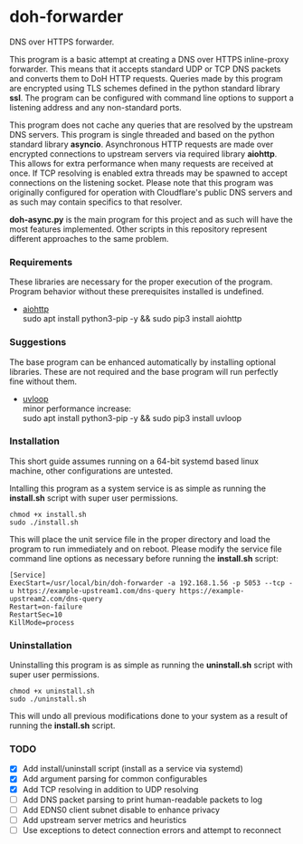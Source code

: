# doh-forwarder
DNS over HTTPS forwarder.

This program is a basic attempt at creating a DNS over HTTPS inline-proxy forwarder.
This means that it accepts standard UDP or TCP DNS packets and converts them to DoH HTTP requests.
Queries made by this program are encrypted using TLS schemes defined in the python standard library **ssl**.
The program can be configured with command line options to support a listening address and any non-standard ports.

This program does not cache any queries that are resolved by the upstream DNS servers.
This program is single threaded and based on the python standard library **asyncio**.
Asynchronous HTTP requests are made over encrypted connections to upstream servers via required library **aiohttp**.
This allows for extra performance when many requests are received at once.
If TCP resolving is enabled extra threads may be spawned to accept connections on the listening socket.
Please note that this program was originally configured for operation with Cloudflare's public DNS servers and as such may contain specifics to that resolver.

**doh-async.py** is the main program for this project and as such will have the most features implemented.
Other scripts in this repository represent different approaches to the same problem.

### Requirements
These libraries are necessary for the proper execution of the program.
Program behavior without these prerequisites installed is undefined.
- [aiohttp](https://github.com/aio-libs/aiohttp/)  
	sudo apt install python3-pip -y && sudo pip3 install aiohttp

### Suggestions
The base program can be enhanced automatically by installing optional libraries.
These are not required and the base program will run perfectly fine without them.
- [uvloop](https://github.com/MagicStack/uvloop)  
	minor performance increase:  
	sudo apt install python3-pip -y && sudo pip3 install uvloop

### Installation
This short guide assumes running on a 64-bit systemd based linux machine, other configurations are untested.

Intalling this program as a system service is as simple as running the **install.sh** script with super user permissions.

	chmod +x install.sh
	sudo ./install.sh

This will place the unit service file in the proper directory and load the program to run immediately and on reboot.
Please modify the service file command line options as necessary before running the **install.sh** script:

	[Service]
	ExecStart=/usr/local/bin/doh-forwarder -a 192.168.1.56 -p 5053 --tcp -u https://example-upstream1.com/dns-query https://example-upstream2.com/dns-query
	Restart=on-failure
	RestartSec=10
	KillMode=process

### Uninstallation
Uninstalling this program is as simple as running the **uninstall.sh** script with super user permissions.

	chmod +x uninstall.sh
	sudo ./uninstall.sh

This will undo all previous modifications done to your system as a result of running the **install.sh** script.

### TODO
- [x] Add install/uninstall script (install as a service via systemd)
- [x] Add argument parsing for common configurables
- [x] Add TCP resolving in addition to UDP resolving
- [ ] Add DNS packet parsing to print human-readable packets to log
- [ ] Add EDNS0 client subnet disable to enhance privacy
- [ ] Add upstream server metrics and heuristics
- [ ] Use exceptions to detect connection errors and attempt to reconnect
